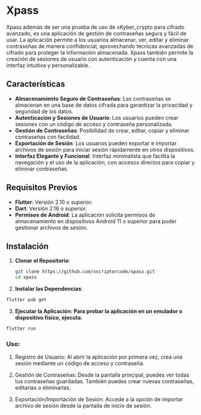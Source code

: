 # Xpass

Xpass además de ser una prueba de uso de xKyber_crypto para cifrado avanzado, es una aplicación de gestión de contraseñas segura y fácil de usar. La aplicación permite a los usuarios almacenar, ver, editar y eliminar contraseñas de manera confidencial, aprovechando técnicas avanzadas de cifrado para proteger la información almacenada. Xpass también permite la creación de sesiones de usuario con autenticación y cuenta con una interfaz intuitiva y personalizable.

## Características
- **Almacenamiento Seguro de Contraseñas**: Las contraseñas se almacenan en una base de datos cifrada para garantizar la privacidad y seguridad de los datos.
- **Autenticación y Sesiones de Usuario**: Los usuarios pueden crear sesiones con un código de acceso y contraseña personalizada.
- **Gestión de Contraseñas**: Posibilidad de crear, editar, copiar y eliminar contraseñas con facilidad.
- **Exportación de Sesión**: Los usuarios pueden exportar e importar archivos de sesión para iniciar sesión rápidamente en otros dispositivos.
- **Interfaz Elegante y Funcional**: Interfaz minimalista que facilita la navegación y el uso de la aplicación, con accesos directos para copiar y eliminar contraseñas.

## Requisitos Previos
- **Flutter**: Versión 2.10 o superior.
- **Dart**: Versión 2.16 o superior.
- **Permisos de Android**: La aplicación solicita permisos de almacenamiento en dispositivos Android 11 o superior para poder gestionar archivos de sesión.

## Instalación

1. **Clonar el Repositorio**:
   ```bash
   git clone https://github.com/xscriptorcode/xpass.git
   cd xpass

2. **Instalar las Dependencias**:

```bash
flutter pub get
```

3. **Ejecutar la Aplicación: Para probar la aplicación en un emulador o dispositivo físico, ejecuta**:

```bash
flutter run
```



### Uso:
1. Registro de Usuario: Al abrir la aplicación por primera vez, crea una sesión mediante un código de acceso y contraseña.

2. Gestión de Contraseñas: Desde la pantalla principal, puedes ver todas tus contraseñas guardadas. También puedes crear nuevas contraseñas, editarlas o eliminarlas.

3. Exportación/Importación de Sesión: Accede a la opción de importar archivo de sesión desde la pantalla de inicio de sesión.
